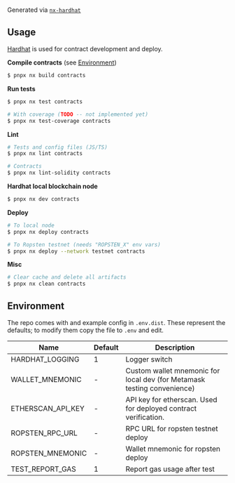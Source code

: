 #

Generated via [`nx-hardhat`](https://github.com/samatechtw/nx-hardhat)

## Usage

[Hardhat](https://hardhat.org/) is used for contract development and deploy.

**Compile contracts** (see [Environment](#environment))

```bash
$ pnpx nx build contracts
```

**Run tests**

```bash
$ pnpx nx test contracts

# With coverage (TODO -- not implemented yet)
$ pnpx nx test-coverage contracts
```

**Lint**

```bash
# Tests and config files (JS/TS)
$ pnpx nx lint contracts

# Contracts
$ pnpx nx lint-solidity contracts
```

**Hardhat local blockchain node**

```bash
$ pnpx nx dev contracts
```

**Deploy**

```bash
# To local node
$ pnpx nx deploy contracts

# To Ropsten testnet (needs "ROPSTEN_X" env vars)
$ pnpx nx deploy --network testnet contracts
```

**Misc**

```sh
# Clear cache and delete all artifacts
$ pnpx nx clean contracts
```

## Environment

The repo comes with and example config in `.env.dist`. These represent the defaults; to modify them copy the file to `.env` and edit.

| Name              | Default | Description                                                             |
| ----------------- | ------- | ----------------------------------------------------------------------- |
| HARDHAT_LOGGING   | 1       | Logger switch                                                           |
| WALLET_MNEMONIC   | -       | Custom wallet mnemonic for local dev (for Metamask testing convenience) |
| ETHERSCAN_API_KEY | -       | API key for etherscan. Used for deployed contract verification.         |
| ROPSTEN_RPC_URL   | -       | RPC URL for ropsten testnet deploy                                      |
| ROPSTEN_MNEMONIC  | -       | Wallet mnemonic for ropsten deploy                                      |
| TEST_REPORT_GAS   | 1       | Report gas usage after test                                             |
